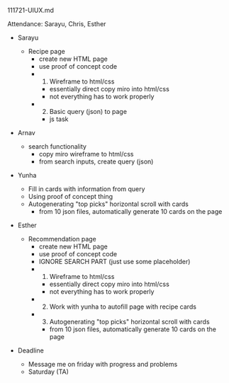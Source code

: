 111721-UIUX.md

Attendance: Sarayu, Chris, Esther

- Sarayu
	- Recipe page
		- create new HTML page
		- use proof of concept code
		- 1. Wireframe to html/css
			- essentially direct copy miro into html/css
			- not everything has to work properly
		- 2. Basic query (json) to page 
			- js task

- Arnav
	- search functionality
		- copy miro wireframe to html/css
		- from search inputs, create query (json)

- Yunha
	- Fill in cards with information from query
	- Using proof of concept thing
	- Autogenerating "top picks" horizontal scroll with cards 
		- from 10 json files, automatically generate 10 cards on the page

- Esther
	- Recommendation page
		- create new HTML page
		- use proof of concept code
		- IGNORE SEARCH PART (just use some placeholder)
		- 1. Wireframe to html/css
			- essentially direct copy miro into html/css
			- not everything has to work properly
		- 2. Work with yunha to autofill page with recipe cards
		- 3. Autogenerating "top picks" horizontal scroll with cards 
			- from 10 json files, automatically generate 10 cards on the page


- Deadline
	- Message me on friday with progress and problems
	- Saturday (TA)
